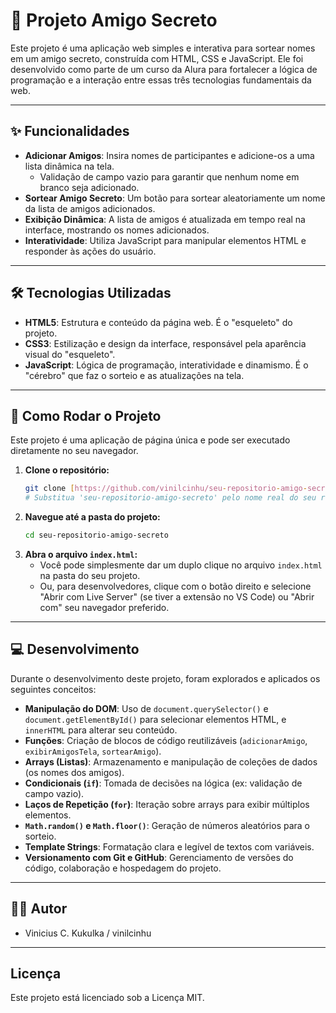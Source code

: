 # 🎁 Projeto Amigo Secreto

Este projeto é uma aplicação web simples e interativa para sortear nomes em um amigo secreto, construída com HTML, CSS e JavaScript. Ele foi desenvolvido como parte de um curso da Alura para fortalecer a lógica de programação e a interação entre essas três tecnologias fundamentais da web.

---

## ✨ Funcionalidades

* **Adicionar Amigos**: Insira nomes de participantes e adicione-os a uma lista dinâmica na tela.
    * Validação de campo vazio para garantir que nenhum nome em branco seja adicionado.
* **Sortear Amigo Secreto**: Um botão para sortear aleatoriamente um nome da lista de amigos adicionados.
* **Exibição Dinâmica**: A lista de amigos é atualizada em tempo real na interface, mostrando os nomes adicionados.
* **Interatividade**: Utiliza JavaScript para manipular elementos HTML e responder às ações do usuário.

---

## 🛠️ Tecnologias Utilizadas

* **HTML5**: Estrutura e conteúdo da página web. É o "esqueleto" do projeto.
* **CSS3**: Estilização e design da interface, responsável pela aparência visual do "esqueleto".
* **JavaScript**: Lógica de programação, interatividade e dinamismo. É o "cérebro" que faz o sorteio e as atualizações na tela.

---

## 🚀 Como Rodar o Projeto

Este projeto é uma aplicação de página única e pode ser executado diretamente no seu navegador.

1.  **Clone o repositório:**
    ```bash
    git clone [https://github.com/vinilcinhu/seu-repositorio-amigo-secreto.git](https://github.com/vinilcinhu/seu-repositorio-amigo-secreto.git)
    # Substitua 'seu-repositorio-amigo-secreto' pelo nome real do seu repositório.
    ```
2.  **Navegue até a pasta do projeto:**
    ```bash
    cd seu-repositorio-amigo-secreto
    ```
3.  **Abra o arquivo `index.html`:**
    * Você pode simplesmente dar um duplo clique no arquivo `index.html` na pasta do seu projeto.
    * Ou, para desenvolvedores, clique com o botão direito e selecione "Abrir com Live Server" (se tiver a extensão no VS Code) ou "Abrir com" seu navegador preferido.

---

## 💻 Desenvolvimento

Durante o desenvolvimento deste projeto, foram explorados e aplicados os seguintes conceitos:

* **Manipulação do DOM**: Uso de `document.querySelector()` e `document.getElementById()` para selecionar elementos HTML, e `innerHTML` para alterar seu conteúdo.
* **Funções**: Criação de blocos de código reutilizáveis (`adicionarAmigo`, `exibirAmigosTela`, `sortearAmigo`).
* **Arrays (Listas)**: Armazenamento e manipulação de coleções de dados (os nomes dos amigos).
* **Condicionais (`if`)**: Tomada de decisões na lógica (ex: validação de campo vazio).
* **Laços de Repetição (`for`)**: Iteração sobre arrays para exibir múltiplos elementos.
* **`Math.random()` e `Math.floor()`**: Geração de números aleatórios para o sorteio.
* **Template Strings**: Formatação clara e legível de textos com variáveis.
* **Versionamento com Git e GitHub**: Gerenciamento de versões do código, colaboração e hospedagem do projeto.

---

## 👨‍💻 Autor

* Vinicius C. Kukulka / vinilcinhu

---

## Licença

Este projeto está licenciado sob a Licença MIT.
